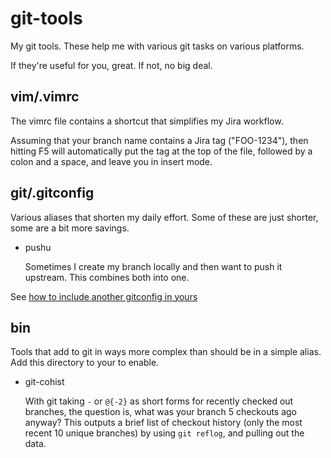 # git-tools

My git tools. These help me with various git tasks on various platforms.

If they're useful for you, great. If not, no big deal.


## vim/.vimrc

The vimrc file contains a shortcut that simplifies my Jira workflow.

Assuming that your branch name contains a Jira tag ("FOO-1234"), then hitting
F5 will automatically put the tag at the top of the file, followed by a colon
and a space, and leave you in insert mode.

## git/.gitconfig

Various aliases that shorten my daily effort. Some of these are just shorter,
some are a bit more savings.

* pushu

  Sometimes I create my branch locally and then want to push it upstream. This
  combines both into one.

See [how to include another gitconfig in yours](https://stackoverflow.com/questions/1557183/is-it-possible-to-include-a-file-in-your-gitconfig)

## bin

Tools that add to git in ways more complex than should be in a simple alias. Add this
directory to your to enable.

* git-cohist

  With git taking `-` or `@{-2}` as short forms for recently checked out branches,
  the question is, what was your branch 5 checkouts ago anyway? This outputs a brief
  list of checkout history (only the most recent 10 unique branches) by using
  `git reflog`, and pulling out the data.


